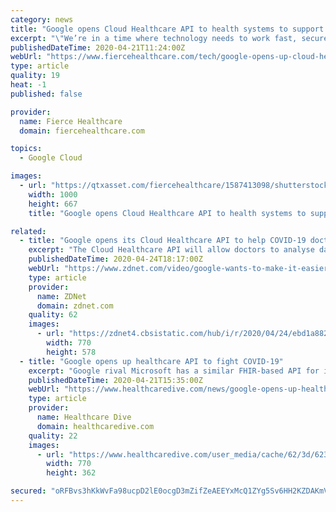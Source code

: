 ```yaml
---
category: news
title: "Google opens Cloud Healthcare API to health systems to support data exchange"
excerpt: "\"We’re in a time where technology needs to work fast, securely, and most importantly in a way that furthers our dedication to our patients,” said John Halamka, M.D., president of Mayo Clinic Platform, in a statement. “Google Cloud’s Healthcare API accelerates data liquidity among stakeholders, and in return, will help us better serve ..."
publishedDateTime: 2020-04-21T11:24:00Z
webUrl: "https://www.fiercehealthcare.com/tech/google-opens-up-cloud-healthcare-api-to-health-systems-to-support-data-exchange"
type: article
quality: 19
heat: -1
published: false

provider:
  name: Fierce Healthcare
  domain: fiercehealthcare.com

topics:
  - Google Cloud

images:
  - url: "https://qtxasset.com/fiercehealthcare/1587413098/shutterstock_552493561.jpg/shutterstock_552493561.jpg?ql2heY1V4vL6LRM5WmDVvIOo9aCLJtgS"
    width: 1000
    height: 667
    title: "Google opens Cloud Healthcare API to health systems to support data exchange"

related:
  - title: "Google opens its Cloud Healthcare API to help COVID-19 doctors"
    excerpt: "The Cloud Healthcare API will allow doctors to analyse data using cloud-computing technologies."
    publishedDateTime: 2020-04-24T18:17:00Z
    webUrl: "https://www.zdnet.com/video/google-wants-to-make-it-easier-to-analyse-health-data-in-the-cloud/"
    type: article
    provider:
      name: ZDNet
      domain: zdnet.com
    quality: 62
    images:
      - url: "https://zdnet4.cbsistatic.com/hub/i/r/2020/04/24/ebd1a882-f291-4e47-a522-90448bad9c3b/thumbnail/770x578/3d9ef60d318581abeab767fec7adce7d/google-wants-to-make-it-easier-to-analys-5ea1d8c41c719e452658f1bd-1-apr-24-2020-17-50-50-poster.jpg"
        width: 770
        height: 578
  - title: "Google opens up healthcare API to fight COVID-19"
    excerpt: "Google rival Microsoft has a similar FHIR-based API for its healthcare clients. Google is the third-largest cloud provider, after Amazon Web Services and Microsoft Azure. Google, for its part, is facing the HHS OCR investigation after a whistleblower released information that the company was using the personal data of millions of ..."
    publishedDateTime: 2020-04-21T15:35:00Z
    webUrl: "https://www.healthcaredive.com/news/google-opens-up-healthcare-api-to-fight-covid-19/576382/"
    type: article
    provider:
      name: Healthcare Dive
      domain: healthcaredive.com
    quality: 22
    images:
      - url: "https://www.healthcaredive.com/user_media/cache/62/3d/623d00073afa24c8126504008280c438.jpg"
        width: 770
        height: 362

secured: "oRFBvs3hKkWvFa98ucpD2lE0ocgD3mZifZeAEEYxMcQ1ZYg5Sv6HH2KZDAKmVohwtbUrxze7TY3Cz2fpTP+Vnp5Qo52YAxLPvz1Kr9FajdDJ/sJy35C7xded5vtsyU8ltWU0npQleugwRQ+rSSV8HuT2KoOVfrHscQc2E/PooAo/TUVDpLOJvsFOwrqhq/AfXZ4d+L9W9auVZHF1gjNxgoapcs7+mOCT5g+PotbVgM5euWLo2bIQ5lMR+qJmSNb6t0D/o5HE0Fo3Ac7WG8L9+If0Cemgnpvynt3yMIWsUaCZK0B76kYsjLaATlF4NGUwYAYYuAneprXunMLSeX84viPItAol152IK+A9EYOK7tbrGx0/DROjYq6S5BrvZd0TFZpmW0RjyzdjJvP80s3JnECTpm5mWi3xbpA4/FtkwG5H47gGtia3q+Eiug+3hOH/JJVqs0dfmVbA5ya+dJokSUVw/zfPEbyfT/hqdydms3g=;Nqt6oY1LB6lGpf7JxQMKPw=="
---
```


